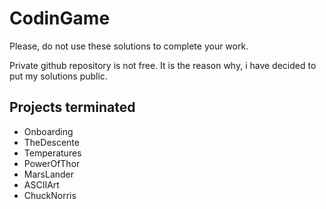# CodinGame

Please, do not use these solutions to complete your work.

Private github repository is not free. It is the reason why, i have decided to put my solutions public.

## Projects terminated

* Onboarding
* TheDescente
* Temperatures
* PowerOfThor
* MarsLander
* ASCIIArt
* ChuckNorris
